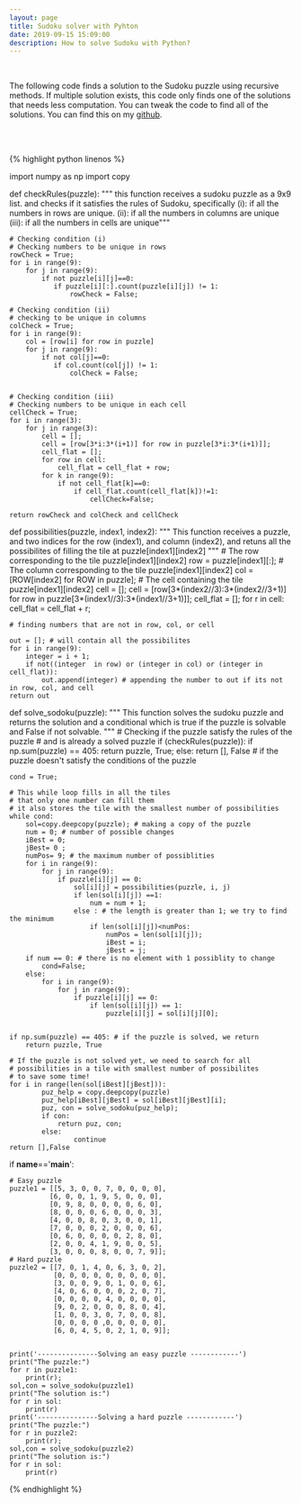 ```yaml
---
layout: page
title: Sudoku solver with Pyhton
date: 2019-09-15 15:09:00
description: How to solve Sudoku with Python?
---
```


<br>


<p>
The following code finds a solution to the Sudoku puzzle using recursive methods. If multiple solution exists, this code only finds one of the solutions that needs less computation. You can tweak the code to find all of the solutions. You can find this on my <a href="https://github.com/ahmadzareei/Sudoku">github</a>.
</p>

<br>
<br>

{% highlight python linenos %}

import numpy as np
import copy


def checkRules(puzzle):
    """ this function receives a sudoku puzzle as a 9x9 list.
    and checks if it satisfies the rules of Sudoku, specifically
    (i): if all the numbers in rows are unique.
    (ii): if all the numbers in columns are unique
    (iii): if all the numbers in cells are unique"""
    

    # Checking condition (i)
    # Checking numbers to be unique in rows    
    rowCheck = True;
    for i in range(9):
        for j in range(9):
            if not puzzle[i][j]==0:
               if puzzle[i][:].count(puzzle[i][j]) != 1:
                   rowCheck = False;

    # Checking condition (ii)
    # checking to be unique in columns
    colCheck = True;
    for i in range(9):
        col = [row[i] for row in puzzle]
        for j in range(9):
            if not col[j]==0:
               if col.count(col[j]) != 1:
                   colCheck = False;


    # Checking condition (iii)
    # Checking numbers to be unique in each cell
    cellCheck = True;
    for i in range(3):
        for j in range(3):
            cell = [];
            cell = [row[3*i:3*(i+1)] for row in puzzle[3*i:3*(i+1)]];
            cell_flat = [];
            for row in cell:
                cell_flat = cell_flat + row;
            for k in range(9):
                if not cell_flat[k]==0:
                    if cell_flat.count(cell_flat[k])!=1:
                        cellCheck=False;
                        
    return rowCheck and colCheck and cellCheck


def possibilities(puzzle, index1, index2):
    """ This function receives a puzzle, and two indices
    for the row (index1), and column (index2), and retuns all the possibilites 
    of filling the tile at puzzle[index1][index2]
    """
    # The row corresponding to the tile puzzle[index1][index2]
    row = puzzle[index1][:];
    # The column corresponding to the tile puzzle[index1][index2]
    col = [ROW[index2] for ROW in puzzle];
    # The cell containing the tile puzzle[index1][index2]
    cell = [];
    cell = [row[3*(index2//3):3*(index2//3+1)] for row in puzzle[3*(index1//3):3*(index1//3+1)]];
    cell_flat = [];
    for r in cell:
        cell_flat = cell_flat + r;

    # finding numbers that are not in row, col, or cell

    out = []; # will contain all the possibilites
    for i in range(9):
        integer = i + 1;
        if not((integer  in row) or (integer in col) or (integer in cell_flat)):
            out.append(integer) # appending the number to out if its not in row, col, and cell
    return out

def solve_sodoku(puzzle):
    """ This function solves the sudoku puzzle
    and returns the solution
    and a conditional which is true if the puzzle is solvable and
    False if not solvable.
    """
    # Checking if the puzzle satisfy the rules of the puzzle
    # and is already a solved puzzle
    if (checkRules(puzzle)):
        if np.sum(puzzle) == 405:
            return puzzle, True;
    else:
        return [], False # if the puzzle doesn't satisfy the conditions of the puzzle

    cond = True;

    # This while loop fills in all the tiles
    # that only one number can fill them
    # it also stores the tile with the smallest number of possibilities
    while cond:
        sol=copy.deepcopy(puzzle); # making a copy of the puzzle
        num = 0; # number of possible changes
        iBest = 0;
        jBest= 0 ;
        numPos= 9; # the maximum number of possiblities 
        for i in range(9):
            for j in range(9):
                if puzzle[i][j] == 0:
                    sol[i][j] = possibilities(puzzle, i, j)
                    if len(sol[i][j]) ==1:
                        num = num + 1;
                    else : # the length is greater than 1; we try to find the minimum
                        if len(sol[i][j])<numPos:
                            numPos = len(sol[i][j]);
                            iBest = i;
                            jBest = j;
        if num == 0: # there is no element with 1 possiblity to change
            cond=False;
        else:
            for i in range(9):
                for j in range(9):
                    if puzzle[i][j] == 0:
                        if len(sol[i][j]) == 1:
                            puzzle[i][j] = sol[i][j][0];
                                

    if np.sum(puzzle) == 405: # if the puzzle is solved, we return
        return puzzle, True

    # If the puzzle is not solved yet, we need to search for all
    # possibilities in a tile with smallest number of possibilites
    # to save some time!
    for i in range(len(sol[iBest][jBest])):
            puz_help = copy.deepcopy(puzzle)
            puz_help[iBest][jBest] = sol[iBest][jBest][i];
            puz, con = solve_sodoku(puz_help);
            if con:
                return puz, con;
            else:
                    continue
    return [],False
                                
    


if __name__=='__main__':
    
    # Easy puzzle
    puzzle1 = [[5, 3, 0, 0, 7, 0, 0, 0, 0],
              [6, 0, 0, 1, 9, 5, 0, 0, 0],
              [0, 9, 8, 0, 0, 0, 0, 6, 0],
              [8, 0, 0, 0, 6, 0, 0, 0, 3],
              [4, 0, 0, 8, 0, 3, 0, 0, 1],
              [7, 0, 0, 0, 2, 0, 0, 0, 6],
              [0, 6, 0, 0, 0, 0, 2, 8, 0],
              [2, 0, 0, 4, 1, 9, 0, 0, 5],
              [3, 0, 0, 0, 8, 0, 0, 7, 9]];    
    # Hard puzzle
    puzzle2 = [[7, 0, 1, 4, 0, 6, 3, 0, 2],
               [0, 0, 0, 0, 0, 0, 0, 0, 0],
               [3, 0, 0, 9, 0, 1, 0, 0, 6],
               [4, 0, 6, 0, 0, 0, 2, 0, 7],
               [0, 0, 0, 0, 4, 0, 0, 0, 0],
               [9, 0, 2, 0, 0, 0, 8, 0, 4],
               [1, 0, 0, 3, 0, 7, 0, 0, 8],
               [0, 0, 0, 0 ,0, 0, 0, 0, 0],
               [6, 0, 4, 5, 0, 2, 1, 0, 9]];


    print('---------------Solving an easy puzzle ------------')
    print("The puzzle:")
    for r in puzzle1:
        print(r);
    sol,con = solve_sodoku(puzzle1)
    print("The solution is:")
    for r in sol:
        print(r)
    print('---------------Solving a hard puzzle ------------')        
    print("The puzzle:")
    for r in puzzle2:
        print(r);
    sol,con = solve_sodoku(puzzle2)
    print("The solution is:")
    for r in sol:
        print(r)    

{% endhighlight %}
